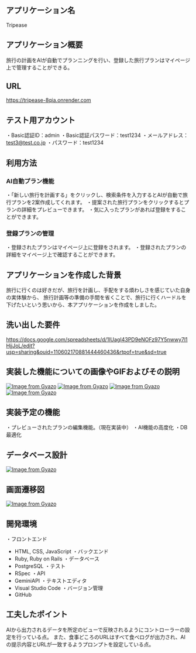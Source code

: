 ## アプリケーション名
Tripease

## アプリケーション概要
旅行の計画をAIが自動でプランニングを行い、登録した旅行プランはマイページ上で管理することができる。

## URL
https://tripease-8qia.onrender.com

## テスト用アカウント
・Basic認証ID：admin
・Basic認証パスワード：test1234
・メールアドレス：test3@test.co.jp
・パスワード：test1234

## 利用方法
### AI自動プラン機能
・「新しい旅行を計画する」をクリックし、検索条件を入力するとAIが自動で旅行プランを2案作成してくれます。
・提案された旅行プランをクリックするとプランの詳細をプレビューできます。
・気に入ったプランがあれば登録をすることができます。

### 登録プランの管理
・登録されたプランはマイページ上に登録をされます。
・登録されたプランの詳細をマイページ上で確認することができます。

## アプリケーションを作成した背景
旅行に行くのは好きだが、旅行を計画し、手配をする煩わしさを感じていた自身の実体験から、
旅行計画等の準備の手間を省くことで、旅行に行くハードルを下げたいという思いから、本アプリケーションを作成をしました。

## 洗い出した要件
https://docs.google.com/spreadsheets/d/1IUagI43PD9eNOFz97Y5nwwy7l1HjjJoL/edit?usp=sharing&ouid=110602170881444460436&rtpof=true&sd=true

## 実装した機能についての画像やGIFおよびその説明
[![Image from Gyazo](https://i.gyazo.com/f0cdd0a6b38ff8084c8259d324055951.gif)](https://gyazo.com/f0cdd0a6b38ff8084c8259d324055951)
[![Image from Gyazo](https://i.gyazo.com/3e0bf2181f15c83101bac8e7004c74ca.gif)](https://gyazo.com/3e0bf2181f15c83101bac8e7004c74ca)
[![Image from Gyazo](https://i.gyazo.com/98c5a16a04a816718cedfe4f98a3a0b5.gif)](https://gyazo.com/98c5a16a04a816718cedfe4f98a3a0b5)
[![Image from Gyazo](https://i.gyazo.com/57f8b4389b81d0ad61a4ed7e7b6eb157.gif)](https://gyazo.com/57f8b4389b81d0ad61a4ed7e7b6eb157)

## 実装予定の機能
・プレビューされたプランの編集機能。（現在実装中）
・AI機能の高度化
・DB最適化

## データベース設計
[![Image from Gyazo](https://i.gyazo.com/ca99a5f77870e4bf5f8ac83f24133eaf.png)](https://gyazo.com/ca99a5f77870e4bf5f8ac83f24133eaf)

## 画面遷移図
[![Image from Gyazo](https://i.gyazo.com/9c9d52ffa8848082e2587784e4f888cf.png)](https://gyazo.com/9c9d52ffa8848082e2587784e4f888cf)

## 開発環境
・フロントエンド
  - HTML, CSS, JavaScript
・バックエンド
  - Ruby, Ruby on Rails
・データベース
  - PostgreSQL
・テスト
  - RSpec
・API
  - GeminiAPI
・テキストエディタ
  - Visual Studio Code
・バージョン管理
  - GitHub

## 工夫したポイント
AIから出力されるデータを所定のビューで反映されるようにコントローラーの設定を行っている点。
また、食事どころのURLはすべて食べログが出力され、AIの提示内容とURLが一致するようプロンプトを設定している点。